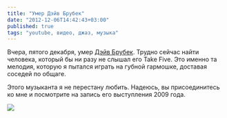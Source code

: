 ```yaml
---
title: "Умер Дэйв Брубек"
date: "2012-12-06T14:42:43+03:00"
published: true
tags: "youtube, видео, джаз, музыка"
---
```


Вчера, пятого декабря, умер [Дэйв Брубек](http://en.wikipedia.org/wiki/Dave_Brubeck). Трудно сейчас найти человека, который бы ни разу не слышал его Take Five. Это именно та мелодия, которую я пытался играть на губной гармошке, доставая соседей по общаге.

Этого музыканта я не перестану любить. Надеюсь, вы присоединитесь ко мне и посмотрите на запись его выступления 2009 года.

![](http://www.youtube.com/watch?v=7dmfS8WdK1I)
